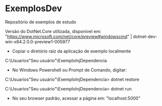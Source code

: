 # ExemplosDev
Repositório de exemplos de estudo

Versão do DotNet.Core utilizada, disponível em: "https://www.microsoft.com/net/core/preview#windowscmd"
| dotnet-dev-win-x64.2.0.0-preview1-005977

* Copiar o diretório raiz da aplicação de exemplo localmente

C:\Usuarios\"Seu usuário"\ExemploInjDependencia

* No Windows Powershell ou Prompt de Comando, digitar:

C:\Usuarios\"Seu usuário"\ExemploInjDependencia> dotnet restore

C:\Usuarios\"Seu usuário"\ExemploInjDependencia> dotnet run

* No seu browser padrão, acessar a página em: "localhost:5000"



